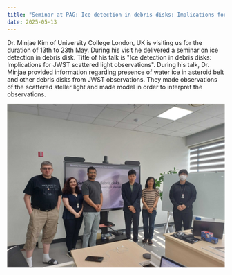```yaml
---
title: "Seminar at PAG: Ice detection in debris disks: Implications for JWST scattered light observations."
date: 2025-05-13
---
```

Dr. Minjae Kim of University College London, UK is visiting us for the duration of 13th to 23th May. 
During his visit he delivered a seminar on ice detection in debris disk. Title of his talk is "Ice detection in debris disks: Implications for JWST scattered light observations". During his talk, Dr. Minjae provided information regarding
presence of water ice in asteroid belt and other debris disks from JWST observations. They made observations of the scattered steller light and made model in order to interpret the observations.   



![minjae_kim_image][def]



[def]: minjae_kim.jpg